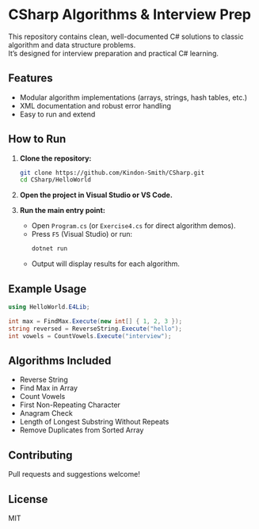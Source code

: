 # CSharp Algorithms & Interview Prep

This repository contains clean, well-documented C# solutions to classic algorithm and data structure problems.  
It’s designed for interview preparation and practical C# learning.

## Features

- Modular algorithm implementations (arrays, strings, hash tables, etc.)
- XML documentation and robust error handling
- Easy to run and extend

## How to Run

1. **Clone the repository:**
   ```sh
   git clone https://github.com/Kindon-Smith/CSharp.git
   cd CSharp/HelloWorld
   ```

2. **Open the project in Visual Studio or VS Code.**

3. **Run the main entry point:**
   - Open `Program.cs` (or `Exercise4.cs` for direct algorithm demos).
   - Press `F5` (Visual Studio) or run:
     ```sh
     dotnet run
     ```
   - Output will display results for each algorithm.

## Example Usage

```csharp
using HelloWorld.E4Lib;

int max = FindMax.Execute(new int[] { 1, 2, 3 });
string reversed = ReverseString.Execute("hello");
int vowels = CountVowels.Execute("interview");
```

## Algorithms Included

- Reverse String
- Find Max in Array
- Count Vowels
- First Non-Repeating Character
- Anagram Check
- Length of Longest Substring Without Repeats
- Remove Duplicates from Sorted Array

## Contributing

Pull requests and suggestions welcome!

## License

MIT
